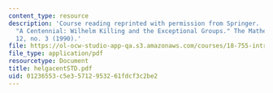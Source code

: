 ```yaml
---
content_type: resource
description: 'Course reading reprinted with permission from Springer.  Helgason, Sigurdur.
  "A Centennial: Wilhelm Killing and the Exceptional Groups." The Mathematical Intelligencer
  12, no. 3 (1990).'
file: https://ol-ocw-studio-app-qa.s3.amazonaws.com/courses/18-755-introduction-to-lie-groups-fall-2004/01236553c5e35712953261fdcf3c2be2_helgacentSTD.pdf
file_type: application/pdf
resourcetype: Document
title: helgacentSTD.pdf
uid: 01236553-c5e3-5712-9532-61fdcf3c2be2
---
```

